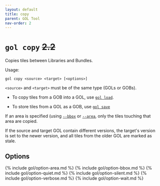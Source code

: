 ```yaml
---
layout: default
title: copy
parent: GOL Tool
nav-order: 2
---
```


# `gol copy` ~~2.2~~

Copies tiles between Libraries and Bundles.

Usage:

    gol copy <source> <target> [<options>]

`<source>` and `<target>` must be of the same type (GOLs or GOBs).

- To copy tiles from a GOB into a GOL, use [`gol load`](load.md). 

- To store tiles from a GOL as a GOB, use [`gol save`](save.md)

If an area is specified (using [`--bbox`](#option-bbox) or [`--area`]((#option-area)), only the tiles touching that area are copied.

If the source and target GOL contain different versions, the target's version is set to the newer version, and all tiles from the older GOL are marked as stale.


## Options

{% include gol/option-area.md %}
{% include gol/option-bbox.md %}
{% include gol/option-quiet.md %}
{% include gol/option-silent.md %}
{% include gol/option-verbose.md %}
{% include gol/option-wait.md %}

